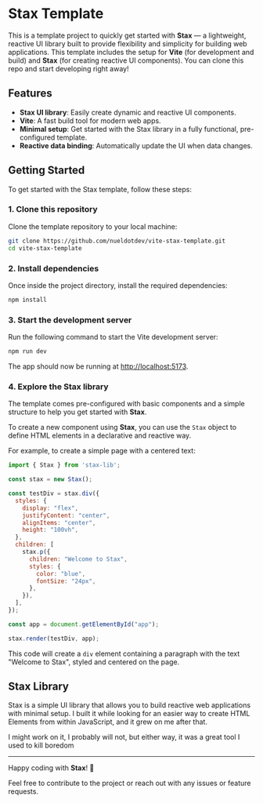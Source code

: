 
# Stax Template

This is a template project to quickly get started with **Stax** — a lightweight, reactive UI library built to provide flexibility and simplicity for building web applications. This template includes the setup for **Vite** (for development and build) and **Stax** (for creating reactive UI components). You can clone this repo and start developing right away!

## Features

- **Stax UI library**: Easily create dynamic and reactive UI components.
- **Vite**: A fast build tool for modern web apps.
- **Minimal setup**: Get started with the Stax library in a fully functional, pre-configured template.
- **Reactive data binding**: Automatically update the UI when data changes.

## Getting Started

To get started with the Stax template, follow these steps:

### 1. Clone this repository

Clone the template repository to your local machine:

```bash
git clone https://github.com/nueldotdev/vite-stax-template.git
cd vite-stax-template
```

### 2. Install dependencies

Once inside the project directory, install the required dependencies:

```bash
npm install
```

### 3. Start the development server

Run the following command to start the Vite development server:

```bash
npm run dev
```

The app should now be running at [http://localhost:5173](http://localhost:5173).

### 4. Explore the Stax library

The template comes pre-configured with basic components and a simple structure to help you get started with **Stax**.

To create a new component using **Stax**, you can use the `Stax` object to define HTML elements in a declarative and reactive way.

For example, to create a simple page with a centered text:

```javascript
import { Stax } from 'stax-lib';

const stax = new Stax();

const testDiv = stax.div({
  styles: {
    display: "flex",
    justifyContent: "center",
    alignItems: "center",
    height: "100vh",
  },
  children: [
    stax.p({
      children: "Welcome to Stax",
      styles: {
        color: "blue",
        fontSize: "24px",
      },
    }),
  ],
});

const app = document.getElementById("app");

stax.render(testDiv, app);
```

This code will create a `div` element containing a paragraph with the text "Welcome to Stax", styled and centered on the page.


## Stax Library

Stax is a simple UI library that allows you to build reactive web applications with minimal setup. I built it while looking for an easier way to create HTML Elements from within JavaScript, and it grew on me after that.

I might work on it, I probably will not, but either way, it was a great tool I used to kill boredom


---

Happy coding with **Stax**! 🚀

Feel free to contribute to the project or reach out with any issues or feature requests.